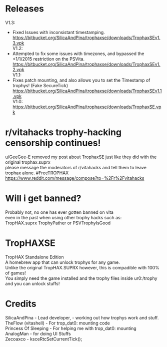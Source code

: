 # Releases   
V1.3:  
+ Fixed Issues with inconsistant timestamping.  
https://bitbucket.org/SilicaAndPina/trophaxse/downloads/TrophaxSEv1.3.vpk   
V1.2:   
+ Attempted to fix some issues with timezones, and bypassed the <1/1/2015 restriction on the PSVita.    
https://bitbucket.org/SilicaAndPina/trophaxse/downloads/TrophaxSEv1.2.vpk   
V1.1:    
+ Fixes patch mounting, and also allows you to set the Timestamp of trophys! (Fake SecureTick)  
https://bitbucket.org/SilicaAndPina/trophaxse/downloads/TrophaxSEv1.1.vpk  
V1.0:  
https://bitbucket.org/SilicaAndPina/trophaxse/downloads/TrophaxSE.vpk  
  
  
# r/vitahacks trophy-hacking censorship continues!  
u/GeeGee-E removed my post about TrophaxSE just like they did with the original trophax.suprx    
please message the moderators of r/vitahacks and tell them to leave trophax alone. #FreeTROPHAX  
https://www.reddit.com/message/compose?to=%2Fr%2Fvitahacks  

# Will i get banned?  
Probably not, no one has ever gotten banned on vita  
even in the past when using other trophy hacks such as:  
TropHAX.suprx TrophyPather or PSVTrophyIsGood  
  
# TropHAXSE  
TropHAX Standalone Edition  
A homebrew app that can unlock trophys for any game.  
Unlike the original TropHAX.SUPRX however, this is compadible with 100% of games!  
You simply need the game installed and the trophy files inside ur0:/trophy and you can unlock stuffs!  
  
# Credits
SilicaAndPina - Lead developer, - working out how trophys work and stuff.  
TheFlow (vitashell) - For trop_dat0: mounting code    
Princess Of Sleeping - For helping me with trop_dat0: mounting    
AnalogMan - for doing UI Stuffs  
Zecoaxco - ksceRtcSetCurrentTick();  